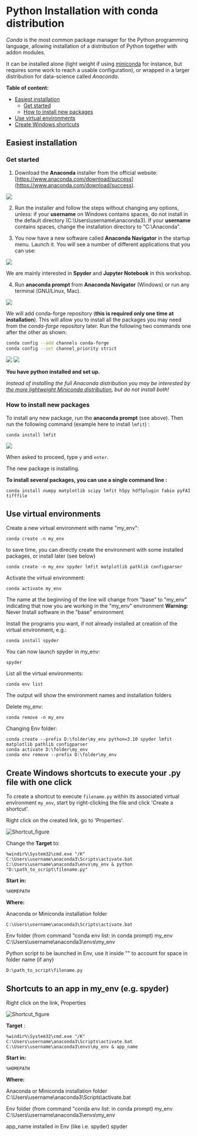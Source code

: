 # Python Installation with conda distribution
*Conda* is the most common package manager for the Python programming language, allowing installation of a distribution of Python together with addon modules.

It can be installed alone (light weight if using [miniconda](https://docs.anaconda.com/free/miniconda/miniconda-install/) for instance, but requires some work to reach a usable configuration), or wrapped in a larger distribution for data-science called *Anaconda*.

**Table of content:**
 - [Easiest installation](#Anaconda)
   - [Get started](#startup)
   - [How to install new packages](#packages)
 - [Use virtual environments](#venv)
 - [Create Windows shortcuts](#shortcuts)

<a id="Anaconda"></a>
## Easiest installation

<a id="startup"></a>
### Get started

1) Download the __Anaconda__ installer from the official website: [https://www.anaconda.com/download/success](https://www.anaconda.com/download/success).

![](tuto_screenshots/download_installer.PNG)


2) Run the installer and follow the steps without changing any options, unless: if your **username** on Windows contains spaces, do not install in the default directory (C:\Users\username\anaconda3). If your **username** contains spaces, change the installation directory to "C:\Anaconda".


3) You now have a new software called __Anaconda Navigator__ in the startup menu. Launch it. You will see a number of different applications that you can use:

![](tuto_screenshots/navigator.PNG)


We are mainly interested in __Spyder__ and __Jupyter Notebook__ in this workshop.


4) Run __anaconda prompt__ from __Anaconda Navigator__ (Windows) or run any terminal (GNU/Linux, Mac).  

![](tuto_screenshots/navigator_prompt.PNG)


We will add conda-forge repository (__this is required only one time at installation__). This will allow you to install all the packages you may need from the *conda-forge* repository later. 
Run the following two commands one after the other as shown:

```bash
conda config --add channels conda-forge
conda config --set channel_priority strict
```

![](tuto_screenshots/condachannels1.PNG)
![](tuto_screenshots/condachannels2.PNG)

__You have python installed and set up.__ 

*Instead of installing the full Anaconda distribution you may be interested by [the more lightweight Miniconda distribution](https://docs.anaconda.com/free/miniconda/miniconda-install/), but do not install both!*

<a id="packages"></a>
### How to install new packages

To install any new package, run the __anaconda prompt__ (see above). Then run the following command (example here to install `lmfit`) :

```
conda install lmfit
```

![](tuto_screenshots/install_lmfit.PNG)

When asked to proceed, type `y` and `enter`. 

The new package is installing.


__To install several packages, you can use a single command line :__
```
conda install numpy matplotlib scipy lmfit h5py hdf5plugin fabio pyFAI tifffile
```

<a id="venv"></a>
## Use virtual environments
  
Create a new virtual environment with name "my_env":

```
conda create -n my_env
```
to save time, you can directly create the environment with some installed packages, or install later (see below)

```
conda create -n my_env spyder lmfit matplotlib pathlib configparser
```

Activate the virtual environment:

```
conda activate my_env 
```
The name at the beginning of the line will change from "base" to "my_env" indicating that now you are working in the "my_env" environment
__Warning:__ Never Install software in the "base" environment

Install the programs you want, if not already installed at creation of the virtual environment, e.g.:
```
conda install spyder
```

You can now launch spyder in my_env:
```
spyder
```

List all the virtual environments:
```
conda env list
```
The output will show the environment names and installation folders 

Delete my_env:
```
conda remove -n my_env
```

Changing Env folder:
```
conda create --prefix D:\folder\my_env python=3.10 spyder lmfit matplotlib pathlib configparser
conda activate D:\folder\my_env
conda env remove --prefix D:\folder\my_env
```

<a id="shortcuts"></a>
## Create Windows shortcuts to execute your .py file with one click
To create a shortcut to execute `filename.py` within its associated virtual environment `my_env`, start by right-clicking the file and click 'Create a shortcut'.

Right click on the created link, go to 'Properties'.

![Shortcut_figure](https://github.com/CelluleProjet/ReadMeTest/assets/83216683/c173225f-ef17-41a2-8a44-24e50abc67e3)

Change the **Target** to: 
```
%windir%\System32\cmd.exe "/K" C:\Users\username\anaconda3\Scripts\activate.bat C:\Users\username\anaconda3\envs\my_env & python "D:\path_to_script\filename.py"
```

**Start in:**
```
%HOMEPATH
```

**Where:**

Anaconda or Miniconda installation folder 
```
C:\Users\username\anaconda3\Scripts\activate.bat
```

Env folder (from command "conda env list: in conda prompt)
my_env                C:\Users\username\anaconda3\envs\my_env

Python script to be launched in Env, use it inside "" to account for space in folder name (if any)
```
D:\path_to_script\filename.py
```
## Shortcuts to an app in my_env (e.g. spyder)

Right click on the link, Properties

![Shortcut_figure](https://github.com/CelluleProjet/ReadMeTest/assets/83216683/c173225f-ef17-41a2-8a44-24e50abc67e3)


**Target** : 
```
%windir%\System32\cmd.exe "/K" C:\Users\username\anaconda3\Scripts\activate.bat C:\Users\username\anaconda3\envs\my_env & app_name
  ```

**Start in:**
```
%HOMEPATH
```
**Where:**

Anaconda or Miniconda installation folder 
C:\Users\username\anaconda3\Scripts\activate.bat

Env folder (from command "conda env list: in conda prompt)
my_env                C:\Users\username\anaconda3\envs\my_env

app_name installed in Env (like i.e. spyder)
spyder

